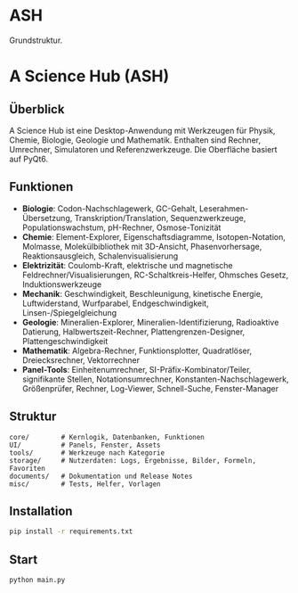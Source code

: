 # ASH

Grundstruktur.
# A Science Hub (ASH)

## Überblick

A Science Hub ist eine Desktop-Anwendung mit Werkzeugen für Physik, Chemie, Biologie, Geologie und Mathematik. Enthalten sind Rechner, Umrechner, Simulatoren und Referenzwerkzeuge. Die Oberfläche basiert auf PyQt6.

## Funktionen

* **Biologie**: Codon-Nachschlagewerk, GC-Gehalt, Leserahmen-Übersetzung, Transkription/Translation, Sequenzwerkzeuge, Populationswachstum, pH-Rechner, Osmose-Tonizität
* **Chemie**: Element-Explorer, Eigenschaftsdiagramme, Isotopen-Notation, Molmasse, Molekülbibliothek mit 3D-Ansicht, Phasenvorhersage, Reaktionsausgleich, Schalenvisualisierung
* **Elektrizität**: Coulomb-Kraft, elektrische und magnetische Feldrechner/Visualisierungen, RC-Schaltkreis-Helfer, Ohmsches Gesetz, Induktionswerkzeuge
* **Mechanik**: Geschwindigkeit, Beschleunigung, kinetische Energie, Luftwiderstand, Wurfparabel, Endgeschwindigkeit, Linsen-/Spiegelgleichung
* **Geologie**: Mineralien-Explorer, Mineralien-Identifizierung, Radioaktive Datierung, Halbwertszeit-Rechner, Plattengrenzen-Designer, Plattengeschwindigkeit
* **Mathematik**: Algebra-Rechner, Funktionsplotter, Quadratlöser, Dreiecksrechner, Vektorrechner
* **Panel-Tools**: Einheitenumrechner, SI-Präfix-Kombinator/Teiler, signifikante Stellen, Notationsumrechner, Konstanten-Nachschlagewerk, Größenprüfer, Rechner, Log-Viewer, Schnell-Suche, Fenster-Manager

## Struktur

```
core/        # Kernlogik, Datenbanken, Funktionen
UI/          # Panels, Fenster, Assets
tools/       # Werkzeuge nach Kategorie
storage/     # Nutzerdaten: Logs, Ergebnisse, Bilder, Formeln, Favoriten
documents/   # Dokumentation und Release Notes
misc/        # Tests, Helfer, Vorlagen
```

## Installation

```bash
pip install -r requirements.txt
```

## Start

```bash
python main.py
```
